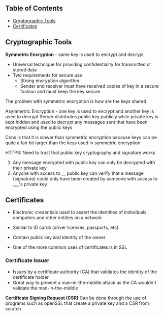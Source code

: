 ## Table of Contents
- [Cryptographic Tools](#cryptographic-tools)
- [Certificates](#certificates)


## Cryptographic Tools



**Symmetric Encryption** - same key is used to encrypt and decrypt
- Universal technique for providing confidentiality for transmitted or stored data
- Two requirements for secure use
  - Strong encryption algorithm
  - Sender and receiver must have received copies of key in a secure fashion and must keep the key secure

The problem with symmetric encryption is how are the keys shared


Asymmetric Encryption - one key is used to encrypt and another key is used to decrypt
Server distributes public key publicly while private key is kept hidden and used to decrypt any messages sent that have been encrypted using the public keys
 
Cons is that it is slower than symmetric encryption because keys can be quite a fair bit larger than the keys used in symmetric encryption

HTTPS:
Need to trust that public key cryptography and signature works
1) Any message encrypted with public key can only be decrypted with their private key
2) Anyone with access to __ public key can verify that a message (signature) could only have been created by someone with access to ___'s private key 


## Certificates
- Electronic credentials used to assert the identities of individuals, computers and other entities on a network
- Similar to ID cards (driver licenses, passports, etc)
- Contain public key and identity of the owner
 
- One of the more common uses of certificates is in SSL 

### Certificate Issuer
- Issues by a certificate authority (CA) that validates the identity of the certificate holder
- Great way to prevent a man-in-the-middle attack as the CA wouldn't validate the man-in-the-middle


**Certificate Signing Request (CSR)**
Can be done through the use of programs such as openSSL that create a private key and a CSR from scratch 